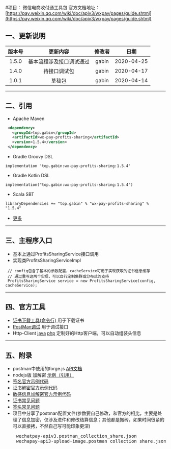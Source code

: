 #项目： 微信电商收付通工具包
官方文档地址： [https://pay.weixin.qq.com/wiki/doc/apiv3/wxpay/pages/guide.shtml](https://pay.weixin.qq.com/wiki/doc/apiv3/wxpay/pages/guide.shtml)

## 一、更新说明
| 版本号 | 更新内容 | 修改者 | 日期
|:-------:|:-------:|:-------:|:-------:|
| 1.5.0 | 基本流程涉及接口调试通过 | gabin | 2020-04-25
| 1.4.0 | 待接口调试包 | gabin | 2020-04-17
| 1.0.1 | 草稿包 | gabin | 2020-04-14

***
## 二、引用
- Apache Maven
```xml
 <dependency>
   <groupId>top.gabin</groupId>
   <artifactId>wx-pay-profits-sharing</artifactId>
   <version>1.5.4</version>
 </dependency>
```
- Gradle Groovy DSL
```
implementation 'top.gabin:wx-pay-profits-sharing:1.5.4'
```

- Gradle Kotlin DSL
```
implementation("top.gabin:wx-pay-profits-sharing:1.5.4")
```

- Scala SBT
```
libraryDependencies += "top.gabin" % "wx-pay-profits-sharing" % "1.5.4"
```

- [更多](https://search.maven.org/artifact/top.gabin/wx-pay-profits-sharing/1.5.4/jar)
***
## 三、主程序入口
- 基本上通过ProfitsSharingService接口调用
- 实现类ProfitsSharingServiceImpl
```
 // config包含了基本的参数配置，cacheService可用于实现获取的证书信息缓存
 // 通过重写这两个实现，可以自行定制集群或分布式的支持
 ProfitsSharingService service = new ProfitsSharingService(config, cacheService);
```
***
## 四、官方工具
- [证书下载工具(命令行)](https://github.com/wechatpay-apiv3/CertificateDownloader) 用于下载证书
- [PostMan调试](https://github.com/wechatpay-apiv3/wechatpay-postman-script) 用于调试接口
- Http-Client [java](https://github.com/wechatpay-apiv3/wechatpay-apache-httpclient) [php](https://github.com/wechatpay-apiv3/wechatpay-guzzle-middleware) 定制好的Http客户端，可以自动组装头信息
***
## 五、附录
- postman中使用的forge.js [API文档](https://www.npmjs.com/package/node-forge#cipher)
- nodejs版 加解密 [示例（引用）](http://fangzhenqi.xin/art/nodejs/other/86.html)
- [签名官方示例代码](https://wechatpay-api.gitbook.io/wechatpay-api-v3/qian-ming-zhi-nan-1/qian-ming-sheng-cheng)
- [证书解密官方示例代码](https://wechatpay-api.gitbook.io/wechatpay-api-v3/qian-ming-zhi-nan-1/zheng-shu-he-hui-tiao-bao-wen-jie-mi)
- [敏感信息加解密官方示例代码](https://wechatpay-api.gitbook.io/wechatpay-api-v3/qian-ming-zhi-nan-1/min-gan-xin-xi-jia-mi)
- [证书常见问题](https://wechatpay-api.gitbook.io/wechatpay-api-v3/chang-jian-wen-ti/zheng-shu-xiang-guan)
- [签名常见问题](https://wechatpay-api.gitbook.io/wechatpay-api-v3/chang-jian-wen-ti/qian-ming-xiang-guan)
- 项目中分享了postman配置文件(参数要自己修改，和官方的相比，主要是处理了信息加密，仅涉及进件和修改结算信息；其他都是搬砖，如果时间很紧的可以直接拷，不然自己写可能印象更深)
<pre>
    wechatpay-apiv3.postman_collection_share.json
    wechapay-api3-upload-image.postman_collection_share.json
</pre>
